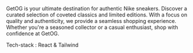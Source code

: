 GetOG is your ultimate destination for authentic Nike sneakers. Discover a curated selection of coveted classics and limited editions. With a focus on quality and authenticity, we provide a seamless shopping experience. Whether you're a seasoned collector or a casual enthusiast, shop with confidence at GetOG.

Tech-stack : React & Tailwind
